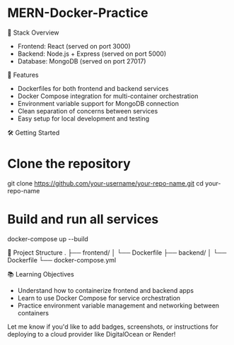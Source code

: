 # MERN-Docker-Practice
🧱 Stack Overview
- Frontend: React (served on port 3000)
- Backend: Node.js + Express (served on port 5000)
- Database: MongoDB (served on port 27017)

🚀 Features
- Dockerfiles for both frontend and backend services
- Docker Compose integration for multi-container orchestration
- Environment variable support for MongoDB connection
- Clean separation of concerns between services
- Easy setup for local development and testing

🛠️ Getting Started
# Clone the repository
git clone https://github.com/your-username/your-repo-name.git
cd your-repo-name

# Build and run all services
docker-compose up --build



📂 Project Structure
.
├── frontend/
│   └── Dockerfile
├── backend/
│   └── Dockerfile
└── docker-compose.yml


📚 Learning Objectives
- Understand how to containerize frontend and backend apps
- Learn to use Docker Compose for service orchestration
- Practice environment variable management and networking between containers


Let me know if you'd like to add badges, screenshots, or instructions for deploying to a cloud provider like DigitalOcean or Render!
